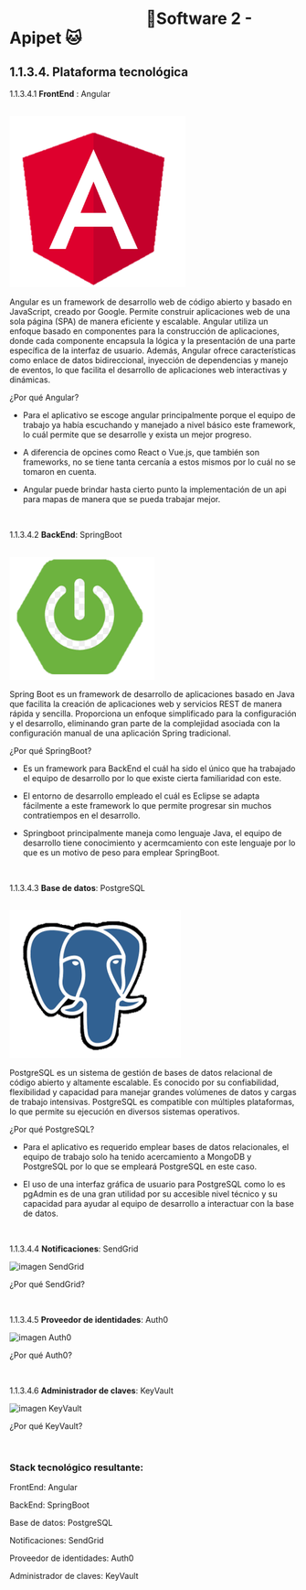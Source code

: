 #  &nbsp;&nbsp;&nbsp;&nbsp;&nbsp;&nbsp;&nbsp;&nbsp;&nbsp;&nbsp;&nbsp;&nbsp;&nbsp;&nbsp;&nbsp;&nbsp;&nbsp;&nbsp;&nbsp;&nbsp;&nbsp;&nbsp;&nbsp;&nbsp;&nbsp;&nbsp;&nbsp;&nbsp;&nbsp;&nbsp;&nbsp;&nbsp;&nbsp;&nbsp;&nbsp;&nbsp;🐶Software 2 - Apipet 🐱  #


## 1.1.3.4. Plataforma tecnológica


1.1.3.4.1  **FrontEnd** : Angular


&nbsp;&nbsp;&nbsp;&nbsp;&nbsp;&nbsp;&nbsp;&nbsp;&nbsp;&nbsp;&nbsp;&nbsp;&nbsp;&nbsp;&nbsp;&nbsp;&nbsp;&nbsp;&nbsp;&nbsp;&nbsp;&nbsp;&nbsp;&nbsp;&nbsp;&nbsp;&nbsp;&nbsp;&nbsp;&nbsp;&nbsp;&nbsp;&nbsp;&nbsp;&nbsp;&nbsp;&nbsp;&nbsp;&nbsp;&nbsp;&nbsp;&nbsp;&nbsp;&nbsp;&nbsp;&nbsp;&nbsp;&nbsp;&nbsp;&nbsp;&nbsp;&nbsp;&nbsp;&nbsp;&nbsp;&nbsp;&nbsp;&nbsp;&nbsp;&nbsp;&nbsp;&nbsp;&nbsp;&nbsp;&nbsp;&nbsp;&nbsp;&nbsp;&nbsp;&nbsp;&nbsp;&nbsp;&nbsp;&nbsp;![imagen angular](https://github.com/MiguelRiosT/ApipetDocumentacion/blob/main/Dise%C3%B1o%20alto%20nivel/Alternativa%20de%20soluci%C3%B3n/Plataforma%20tecnol%C3%B3gica/AngularLogo.png)

Angular es un framework de desarrollo web de código abierto y basado en JavaScript, creado por Google. Permite construir aplicaciones web de una sola página (SPA) de manera eficiente y escalable. Angular utiliza un enfoque basado en componentes para la construcción de aplicaciones, donde cada componente encapsula la lógica y la presentación de una parte específica de la interfaz de usuario. Además, Angular ofrece características como enlace de datos bidireccional, inyección de dependencias y manejo de eventos, lo que facilita el desarrollo de aplicaciones web interactivas y dinámicas.

¿Por qué Angular?

- Para el aplicativo se escoge angular principalmente porque el equipo de trabajo ya había escuchando y manejado a nivel básico este framework, lo cuál permite que se desarrolle y exista un mejor progreso.

- A diferencia de opcines como React o Vue.js, que también son frameworks, no se tiene tanta cercanía a estos mismos por lo cuál no se tomaron en cuenta.

- Angular puede brindar hasta cierto punto la implementación de un api para mapas de manera que se pueda trabajar mejor.

<br>

1.1.3.4.2  **BackEnd**: SpringBoot 


&nbsp;&nbsp;&nbsp;&nbsp;&nbsp;&nbsp;&nbsp;&nbsp;&nbsp;&nbsp;&nbsp;&nbsp;&nbsp;&nbsp;&nbsp;&nbsp;&nbsp;&nbsp;&nbsp;&nbsp;&nbsp;&nbsp;&nbsp;&nbsp;&nbsp;&nbsp;&nbsp;&nbsp;&nbsp;&nbsp;&nbsp;&nbsp;&nbsp;&nbsp;&nbsp;&nbsp;&nbsp;&nbsp;&nbsp;&nbsp;&nbsp;&nbsp;&nbsp;&nbsp;&nbsp;&nbsp;&nbsp;&nbsp;&nbsp;&nbsp;&nbsp;&nbsp;&nbsp;&nbsp;&nbsp;&nbsp;&nbsp;&nbsp;&nbsp;&nbsp;&nbsp;&nbsp;&nbsp;&nbsp;&nbsp;&nbsp;&nbsp;&nbsp;&nbsp;&nbsp;&nbsp;&nbsp;&nbsp;&nbsp;![imagen springboot](https://github.com/MiguelRiosT/ApipetDocumentacion/blob/main/Dise%C3%B1o%20alto%20nivel/Alternativa%20de%20soluci%C3%B3n/Plataforma%20tecnol%C3%B3gica/SpringBootLogo.png)

Spring Boot es un framework de desarrollo de aplicaciones basado en Java que facilita la creación de aplicaciones web y servicios REST de manera rápida y sencilla. Proporciona un enfoque simplificado para la configuración y el desarrollo, eliminando gran parte de la complejidad asociada con la configuración manual de una aplicación Spring tradicional.

¿Por qué SpringBoot?

- Es un framework para BackEnd el cuál ha sido el único que ha trabajado el equipo de desarrollo por lo que existe cierta familiaridad con este.

- El entorno de desarrollo empleado el cuál es Eclipse se adapta fácilmente a este framework lo que permite progresar sin muchos contratiempos en el desarrollo.

- Springboot principalmente maneja como lenguaje Java, el equipo de desarrollo tiene conocimiento y acermcamiento con este lenguaje por lo que es un motivo de peso para emplear SpringBoot.

<br>

1.1.3.4.3  **Base de datos**: PostgreSQL 

&nbsp;&nbsp;&nbsp;&nbsp;&nbsp;&nbsp;&nbsp;&nbsp;&nbsp;&nbsp;&nbsp;&nbsp;&nbsp;&nbsp;&nbsp;&nbsp;&nbsp;&nbsp;&nbsp;&nbsp;&nbsp;&nbsp;&nbsp;&nbsp;&nbsp;&nbsp;&nbsp;&nbsp;&nbsp;&nbsp;&nbsp;&nbsp;&nbsp;&nbsp;&nbsp;&nbsp;&nbsp;&nbsp;&nbsp;&nbsp;&nbsp;&nbsp;&nbsp;&nbsp;&nbsp;&nbsp;&nbsp;&nbsp;&nbsp;&nbsp;&nbsp;&nbsp;&nbsp;&nbsp;&nbsp;&nbsp;&nbsp;&nbsp;&nbsp;&nbsp;&nbsp;&nbsp;&nbsp;&nbsp;&nbsp;&nbsp;&nbsp;&nbsp;&nbsp;&nbsp;&nbsp;&nbsp;&nbsp;&nbsp;![imagen PostgreSQL](https://github.com/MiguelRiosT/ApipetDocumentacion/blob/main/Dise%C3%B1o%20alto%20nivel/Alternativa%20de%20soluci%C3%B3n/Plataforma%20tecnol%C3%B3gica/PostgreSQLLogo.png)

PostgreSQL es un sistema de gestión de bases de datos relacional de código abierto y altamente escalable. Es conocido por su confiabilidad, flexibilidad y capacidad para manejar grandes volúmenes de datos y cargas de trabajo intensivas. PostgreSQL es compatible con múltiples plataformas, lo que permite su ejecución en diversos sistemas operativos.

¿Por qué PostgreSQL?

- Para el aplicativo es requerido emplear bases de datos relacionales, el equipo de trabajo solo ha tenido acercamiento a MongoDB y PostgreSQL por lo que se empleará PostgreSQL en este caso.

- El uso de una interfaz gráfica de usuario para PostgreSQL como lo es pgAdmin es de una gran utilidad por su accesible nivel técnico y su capacidad para ayudar al equipo de desarrollo a interactuar con la base de datos.




<br>

1.1.3.4.4  **Notificaciones**: SendGrid 

![imagen SendGrid]()

¿Por qué SendGrid?

<br>

1.1.3.4.5  **Proveedor de identidades**: Auth0 

![imagen Auth0]()

¿Por qué Auth0?

<br>

1.1.3.4.6  **Administrador de claves**: KeyVault 

![imagen KeyVault]()

¿Por qué KeyVault?

<br>

### Stack tecnológico resultante:

FrontEnd: Angular

BackEnd: SpringBoot

Base de datos: PostgreSQL

Notificaciones: SendGrid

Proveedor de identidades: Auth0

Administrador de claves: KeyVault


